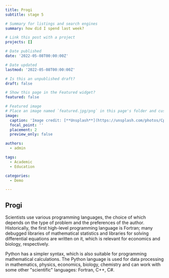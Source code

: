 ```yaml
---
title: Progi
subtitle: stage 5

# Summary for listings and search engines
summary: how did I spend last week?

# Link this post with a project
projects: []

# Date published
date: '2022-05-08T00:00:00Z'

# Date updated
lastmod: '2022-05-08T00:00:00Z'

# Is this an unpublished draft?
draft: false

# Show this page in the Featured widget?
featured: false

# Featured image
# Place an image named `featured.jpg/png` in this page's folder and customize its options here.
image:
  caption: 'Image credit: [**Unsplash**](https://unsplash.com/photos/CpkOjOcXdUY)'
  focal_point: ''
  placement: 2
  preview_only: false

authors:
  - admin

tags:
  - Academic
  - Education

categories:
  - Demo

---
```


## Progi

Scientists use various programming languages, the choice of which depends on the type of problem and the preferences of the author. Historically, the first high-level programming language is Fortran; many debugged libraries of mathematical statistics and libraries for solving differential equations are written on it, which is relevant for economics and biology, respectively.

 

Python has a simpler syntax, which is also suitable for programming mathematical calculations. The Python language is used for data processing in mathematics, physics, economics, biology, chemistry and can work with some other "scientific" languages: Fortran, C++, C#.
